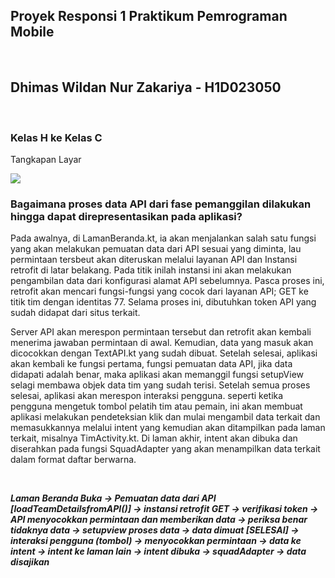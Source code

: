 <h2> Proyek Responsi 1 Praktikum Pemrograman Mobile </h2><br>
<h2> Dhimas Wildan Nur Zakariya - H1D023050 </h2><br>
<h3> Kelas H ke Kelas C </h3>

Tangkapan Layar

![](TangkapanLayar/RekamanLayar1.gif)

<h3>Bagaimana proses data API dari fase pemanggilan dilakukan hingga dapat direpresentasikan pada aplikasi?</h3>

<p>
Pada awalnya, di LamanBeranda.kt, ia akan menjalankan salah satu fungsi yang akan melakukan pemuatan data dari API sesuai yang diminta, lau permintaan tersbeut akan diteruskan melalui layanan API dan Instansi retrofit di latar belakang. Pada titik inilah instansi ini akan melakukan pengambilan data dari konfigurasi alamat API sebelumnya. Pasca proses ini, retrofit akan mencari fungsi-fungsi yang cocok dari layanan API; GET ke titik tim dengan identitas 77. Selama proses ini, dibutuhkan token API yang sudah didapat dari situs terkait.
</p>

<p>
Server API akan merespon permintaan tersebut dan retrofit akan kembali menerima jawaban permintaan di awal. Kemudian, data yang masuk akan dicocokkan dengan TextAPI.kt yang sudah dibuat. Setelah selesai, aplikasi akan kembali ke fungsi pertama, fungsi pemuatan data API, jika data didapati adalah benar, maka aplikasi akan memanggil fungsi setupView selagi membawa objek data tim yang sudah terisi. Setelah semua proses selesai, aplikasi akan merespon interaksi pengguna. seperti ketika pengguna mengetuk tombol pelatih tim atau pemain, ini akan membuat aplikasi melakukan pendeteksian klik dan mulai mengambil data terkait dan memasukkannya melalui intent yang kemudian akan ditampilkan pada laman terkait, misalnya TimActivity.kt. Di laman akhir, intent akan dibuka dan diserahkan pada fungsi SquadAdapter yang akan menampilkan data terkait dalam format daftar berwarna.
</p>

<br>

<b><i>
Laman Beranda Buka -> Pemuatan data dari API [loadTeamDetailsfromAPI()] -> 
instansi retrofit GET -> verifikasi token -> API menyocokkan permintaan dan 
memberikan data -> periksa benar tidaknya data -> setupview proses data -> 
data dimuat [SELESAI] -> interaksi pengguna (tombol) -> menyocokkan permintaan -> 
data ke intent -> intent ke laman lain -> intent dibuka -> squadAdapter -> data disajikan
</b></i>
